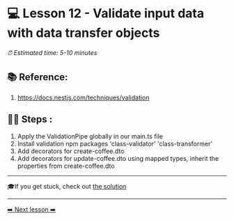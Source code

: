 # 💻 Lesson 12 - Validate input data with data transfer objects

###### ⏰ Estimated time: 5-10 minutes

## 📚 Reference:

1. https://docs.nestjs.com/techniques/validation

## 🏋️‍♀️ Steps :

1. Apply the ValidationPipe globally in our main.ts file
2. Install validation npm packages 'class-validator' 'class-transformer'
3. Add decorators for create-coffee.dto
4. Add decorators for update-coffee.dto using mapped types, inherit the properties from create-coffee.dto  

---

🎓If you get stuck, check out [the solution](SOLUTION.md)

---

[➡️ Next lesson ➡️](../Lesson13/LESSON.md)
